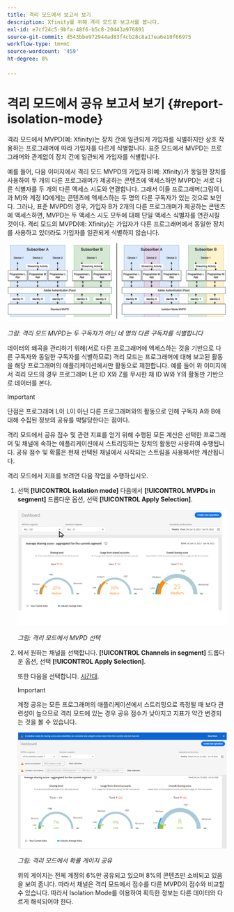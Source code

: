 ```yaml
---
title: 격리 모드에서 보고서 보기
description: Xfinity를 위해 격리 모드로 보고서를 봅니다.
exl-id: e7cf24c5-9bfa-48f6-b5c8-20443a976891
source-git-commit: d543bbe972944ad83f4cb28c8a17ea6e10f66975
workflow-type: tm+mt
source-wordcount: '459'
ht-degree: 0%

---
```


# 격리 모드에서 공유 보고서 보기 {#report-isolation-mode}

격리 모드에서 MVPD(예: Xfinity)는 장치 간에 일관되게 가입자를 식별하지만 상호 작용하는 프로그래머에 따라 가입자를 다르게 식별합니다. 표준 모드에서 MVPD는 프로그래머와 관계없이 장치 간에 일관되게 가입자를 식별합니다.

예를 들어, 다음 이미지에서 격리 모드 MVPD의 가입자 B(예: Xfinity)가 동일한 장치를 사용하여 두 개의 다른 프로그래머가 제공하는 콘텐츠에 액세스하면 MVPD는 서로 다른 식별자를 두 개의 다른 액세스 시도와 연결합니다. 그래서 이들 프로그래머(그림의 L과 M)와 계정 IQ에게는 콘텐츠에 액세스하는 두 명의 다른 구독자가 있는 것으로 보인다. 그러나, 표준 MVPD의 경우, 가입자 B가 2개의 다른 프로그래머가 제공하는 콘텐츠에 액세스하면, MVPD는 두 액세스 시도 모두에 대해 단일 액세스 식별자를 연관시킬 것이다. 격리 모드의 MVPD(예: Xfinity)는 가입자가 다른 프로그래머에서 동일한 장치를 사용하고 있더라도 가입자를 일관되게 식별하지 않습니다.

![](assets/isolation-diff-new.png)

*그림: 격리 모드 MVPD는 두 구독자가 아닌 네 명의 다른 구독자를 식별합니다*

데이터의 왜곡을 관리하기 위해(서로 다른 프로그래머에 액세스하는 것을 기반으로 다른 구독자와 동일한 구독자를 식별하므로) 격리 모드는 프로그래머에 대해 보고된 활동을 해당 프로그래머의 애플리케이션에서만 활동으로 제한합니다. 예를 들어 위 이미지에서 격리 모드의 경우 프로그래머 L은 ID X와 Z를 무시한 채 ID W와 Y의 활동만 기반으로 데이터를 본다.

>[!IMPORTANT]
>
> 단점은 프로그래머 L이 L이 아닌 다른 프로그래머와의 활동으로 인해 구독자 A와 B에 대해 수집된 정보의 공유를 박탈당한다는 점이다.

격리 모드에서 공유 점수 및 관련 지표를 얻기 위해 수행된 모든 계산은 선택한 프로그래머 및 채널에 속하는 애플리케이션에서 스트리밍하는 장치의 활동만 사용하여 수행됩니다.
공유 점수 및 확률은 현재 선택된 채널에서 시작되는 스트림을 사용해서만 계산됩니다.

격리 모드에서 지표를 보려면 다음 작업을 수행하십시오.

1. 선택 **[!UICONTROL isolation mode]** 다음에서 **[!UICONTROL MVPDs in segment]** 드롭다운 옵션, 선택 **[!UICONTROL Apply Selection]**.

   ![](assets/xfinity-in-segment.gif)

   *그림: 격리 모드에서 MVPD 선택*

1. 에서 원하는 채널을 선택합니다. **[!UICONTROL Channels in segment]** 드롭다운 옵션, 선택 **[!UICONTROL Apply Selection]**.

   또한 다음을 선택합니다. [시간대](/help/accountiq/product-concepts.md#granularity-def).

   >[!IMPORTANT]
   >
   >계정 공유는 모든 프로그래머의 애플리케이션에서 스트리밍으로 측정될 때 보다 관련성이 높으므로 격리 모드에 있는 경우 공유 점수가 낮아지고 지표가 약간 변경되는 것을 볼 수 있습니다.

   ![](assets/aggregate-sharing-isolation.png)

   *그림: 격리 모드에서 확률 게이지 공유*

   위의 게이지는 전체 계정의 6%만 공유되고 있으며 8%의 콘텐츠만 소비되고 있음을 보여 줍니다. 따라서 채널은 격리 모드에서 점수를 다른 MVPD의 점수와 비교할 수 있습니다. 따라서 Isolation Mode를 이용하여 획득한 정보는 다른 데이터와 다르게 해석되어야 한다.
